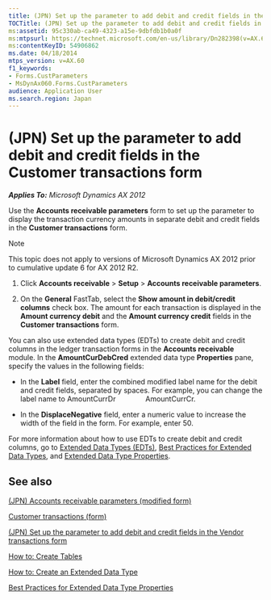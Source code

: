 ```yaml
---
title: (JPN) Set up the parameter to add debit and credit fields in the Customer transactions form
TOCTitle: (JPN) Set up the parameter to add debit and credit fields in the Customer transactions form
ms:assetid: 95c330ab-ca49-4323-a15e-9dbfdb1b0a0f
ms:mtpsurl: https://technet.microsoft.com/en-us/library/Dn282398(v=AX.60)
ms:contentKeyID: 54906862
ms.date: 04/18/2014
mtps_version: v=AX.60
f1_keywords:
- Forms.CustParameters
- MsDynAx060.Forms.CustParameters
audience: Application User
ms.search.region: Japan
---
```


# (JPN) Set up the parameter to add debit and credit fields in the Customer transactions form 


_**Applies To:** Microsoft Dynamics AX 2012_

Use the **Accounts receivable parameters** form to set up the parameter to display the transaction currency amounts in separate debit and credit fields in the **Customer transactions** form.


> [!NOTE]
> <P>This topic does not apply to versions of Microsoft Dynamics AX 2012 prior to cumulative update 6 for AX 2012 R2.</P>



1.  Click **Accounts receivable** \> **Setup** \> **Accounts receivable parameters**.

2.  On the **General** FastTab, select the **Show amount in debit/credit columns** check box. The amount for each transaction is displayed in the **Amount currency debit** and the **Amount currency credit** fields in the **Customer transactions** form.

You can also use extended data types (EDTs) to create debit and credit columns in the ledger transaction forms in the **Accounts receivable** module. In the **AmountCurDebCred** extended data type **Properties** pane, specify the values in the following fields:

  - In the **Label** field, enter the combined modified label name for the debit and credit fields, separated by spaces. For example, you can change the label name to AmountCurrDr               AmountCurrCr.

  - In the **DisplaceNegative** field, enter a numeric value to increase the width of the field in the form. For example, enter 50.

For more information about how to use EDTs to create debit and credit columns, go to [Extended Data Types (EDTs)](http://technet.microsoft.com/en-us/library/ed713410-76c7-4b4e-9a27-a5ce9764743e.aspx), [Best Practices for Extended Data Types](http://technet.microsoft.com/en-us/library/34c58dad-942e-4c83-b374-4e0ec92d4ac2.aspx), and [Extended Data Type Properties](http://technet.microsoft.com/en-us/library/07eca44e-0ac8-4b08-906f-efaeabdf03fe.aspx).

## See also

[(JPN) Accounts receivable parameters (modified form)](https://technet.microsoft.com/en-us/library/jj664964\(v=ax.60\))

[Customer transactions (form)](https://technet.microsoft.com/en-us/library/aa634902\(v=ax.60\))

[(JPN) Set up the parameter to add debit and credit fields in the Vendor transactions form](jpn-set-up-the-parameter-to-add-debit-and-credit-fields-in-the-vendor-transactions-form.md)

[How to: Create Tables](http://technet.microsoft.com/en-us/library/e83b5c11-f77b-4eb5-b57b-e73ad0fd4b3e.aspx)

[How to: Create an Extended Data Type](http://technet.microsoft.com/en-us/library/6292481f-1d73-46e9-8b46-18ab7de9a71d.aspx)

[Best Practices for Extended Data Type Properties](http://msdn.microsoft.com/en-us/library/aa621435\(v=ax.50\).aspx)

  


